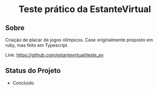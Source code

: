<h1 align="center">
     Teste prático da EstanteVirtual 
</h1>

##  Sobre
Criação de placar de jogos olímpicos. Case originalmente proposto em ruby, mas feito em Typescript.

Link: https://github.com/estantevirtual/teste_ev

##  Status do Projeto
- Concluido

